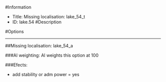 #Information
 - Title: Missing localisation: lake_54_t
 - ID: lake.54
#Description

#Options

___
##Missing localisation: lake_54_a

###AI weighting:
AI weights this option at 100


###Efects:<ul><li>add stability or adm power = yes</li></ul>
